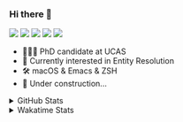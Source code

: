 ### Hi there 👋

[![](https://img.shields.io/badge/-Email-325180?logo=maildotru&logoColor=white&style=flat-square)](mailto:wang@tianshu.me)
[![](https://img.shields.io/badge/-GitHub-black?logo=GitHub&style=flat-square)](https://github.com/tshu-w)
[![](https://img.shields.io/badge/-Telegram-26a5e4?labelColor=fafafa&logo=telegram&style=flat-square)](https://t.me/tshu_w) 
[![](https://img.shields.io/badge/-Twitter-1da1f2?logo=Twitter&logoColor=white&style=flat-square)](https://twitter.com/tshu_w)
[![](https://komarev.com/ghpvc/?username=tshu-w&color=blueviolet&style=flat-square)]()



- 🧑🏻‍🎓 PhD candidate at UCAS
- 🔭 Currently interested in Entity Resolution
- 🛠 macOS & Emacs & ZSH
- 🚧 Under construction...

<details>

<summary>GitHub Stats</summary>

![Tianshu's GitHub stats](https://github-readme-stats.vercel.app/api?username=tshu-w&show_icons=true&theme=buefy&count_private=true)
  
</details>


<details>
  <summary>Wakatime Stats</summary>

  Currently, files accessed by tramp cannot be tracked by wakatime, see https://github.com/wakatime/wakatime-mode/issues/27
  <br>
  
<!--START_SECTION:waka-->
**I'm an Early 🐤** 

```text
🌞 Morning    28 commits     ██░░░░░░░░░░░░░░░░░░░░░░░   10.98% 
🌆 Daytime    126 commits    ████████████░░░░░░░░░░░░░   49.41% 
🌃 Evening    98 commits     █████████░░░░░░░░░░░░░░░░   38.43% 
🌙 Night      3 commits      ░░░░░░░░░░░░░░░░░░░░░░░░░   1.18%

```
📅 **I'm Most Productive on Saturday** 

```text
Monday       61 commits     ██████░░░░░░░░░░░░░░░░░░░   23.92% 
Tuesday      44 commits     ████░░░░░░░░░░░░░░░░░░░░░   17.25% 
Wednesday    23 commits     ██░░░░░░░░░░░░░░░░░░░░░░░   9.02% 
Thursday     13 commits     █░░░░░░░░░░░░░░░░░░░░░░░░   5.1% 
Friday       19 commits     █░░░░░░░░░░░░░░░░░░░░░░░░   7.45% 
Saturday     70 commits     ██████░░░░░░░░░░░░░░░░░░░   27.45% 
Sunday       25 commits     ██░░░░░░░░░░░░░░░░░░░░░░░   9.8%

```


📊 **This Week I Spent My Time On** 

```text
💬 Programming Languages: 
sh                       24 hrs 12 mins      ███████████████░░░░░░░░░░   60.82% 
TeX                      15 hrs 5 mins       █████████░░░░░░░░░░░░░░░░   37.92% 
Emacs Lisp               30 mins             ░░░░░░░░░░░░░░░░░░░░░░░░░   1.26%

🔥 Editors: 
Zsh                      24 hrs 12 mins      ███████████████░░░░░░░░░░   60.82% 
Emacs                    15 hrs 35 mins      █████████░░░░░░░░░░░░░░░░   39.18%

🐱‍💻 Projects: 
multimodalER             20 hrs 1 min        ████████████░░░░░░░░░░░░░   50.3% 
Unknown Project          15 hrs 5 mins       █████████░░░░░░░░░░░░░░░░   37.92% 
Terminal                 4 hrs 6 mins        ██░░░░░░░░░░░░░░░░░░░░░░░   10.34% 
emacs                    30 mins             ░░░░░░░░░░░░░░░░░░░░░░░░░   1.26% 
wts                      3 mins              ░░░░░░░░░░░░░░░░░░░░░░░░░   0.16%

💻 Operating System: 
Linux                    22 hrs 56 mins      ██████████████░░░░░░░░░░░   57.65% 
Mac                      16 hrs 51 mins      ██████████░░░░░░░░░░░░░░░   42.35%

```

**I Mostly Code in Python** 

```text
Python                   6 repos             ████████░░░░░░░░░░░░░░░░░   31.58% 
JavaScript               3 repos             ████░░░░░░░░░░░░░░░░░░░░░   15.79% 
HTML                     2 repos             ██░░░░░░░░░░░░░░░░░░░░░░░   10.53% 
Emacs Lisp               2 repos             ██░░░░░░░░░░░░░░░░░░░░░░░   10.53% 
TeX                      2 repos             ██░░░░░░░░░░░░░░░░░░░░░░░   10.53%

```



 Last Updated on 01/09/2021
<!--END_SECTION:waka-->
</details>
